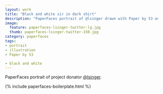 ```yaml
---
layout: work
title: "Black and white sir in dark shirt"
description: "PaperFaces portrait of @lsinger drawn with Paper by 53 on an iPad."
image: 
  feature: paperfaces-lsinger-twitter-lg.jpg
  thumb: paperfaces-lsinger-twitter-150.jpg
category: paperfaces
tags: 
- portrait
- illustration
- Paper by 53

- black and white
---
```


PaperFaces portrait of project donator [@lsinger](http://twitter.com/lsinger).

{% include paperfaces-boilerplate.html %}